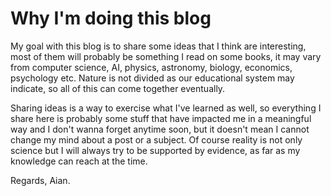 # Why I'm doing this blog

My goal with this blog is to share some ideas that I think are interesting, most of them will probably be something I read on some books, it may vary from computer science, AI, physics, astronomy, biology, economics, psychology etc. Nature is not divided as our educational system may indicate, so all of this can come together eventually. 

Sharing ideas is a way to exercise what I've learned as well, so everything I share here is probably some stuff that have impacted me in a meaningful way and I don't wanna forget anytime soon, but it doesn't mean I cannot change my mind about a post or a subject. Of course reality is not only science but I will always try to be supported by evidence, as far as my knowledge can reach at the time.

Regards,
Aian.






